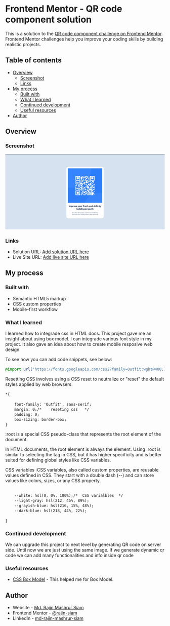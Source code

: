 # Frontend Mentor - QR code component solution

This is a solution to the [QR code component challenge on Frontend Mentor](https://www.frontendmentor.io/challenges/qr-code-component-iux_sIO_H). Frontend Mentor challenges help you improve your coding skills by building realistic projects.

## Table of contents

- [Overview](#overview)
  - [Screenshot](#screenshot)
  - [Links](#links)
- [My process](#my-process)
  - [Built with](#built-with)
  - [What I learned](#what-i-learned)
  - [Continued development](#continued-development)
  - [Useful resources](#useful-resources)
- [Author](#author)


## Overview

### Screenshot

![](./screenshot.png)


### Links

- Solution URL: [Add solution URL here](https://your-solution-url.com)
- Live Site URL: [Add live site URL here](https://your-live-site-url.com)

## My process

### Built with

- Semantic HTML5 markup
- CSS custom properties
- Mobile-first workflow

### What I learned

I learned how to integrade css in HTML docs. This project gave me an insight about using box model. I can integrade various font style in my project. It also gave an idea about how to create mobile resposive web design.

To see how you can add code snippets, see below:

```css
@import url('https://fonts.googleapis.com/css2?family=Outfit:wght@400;700&display=swap');
```


Resetting CSS involves using a CSS reset to neutralize or "reset" the default styles applied by web browsers. 
```
*{
  
    font-family: 'Outfit', sans-serif;
    margin: 0;/*    reseting css   */
    padding: 0;
    box-sizing: border-box;
}
```

:root is a special CSS pseudo-class that represents the root element of the document.

In HTML documents, the root element is always the <html> element.
Using :root is similar to selecting the <html> tag in CSS, but it has higher specificity and is better suited for defining global styles like CSS variables.

CSS variables :CSS variables, also called custom properties, are reusable values defined in CSS. They start with a double dash (--) and can store values like colors, sizes, or any CSS property. 

```:root {
  
    --white: hsl(0, 0%, 100%);/*  CSS varialbles  */
    --light-gray: hsl(212, 45%, 89%);
    --grayish-blue: hsl(216, 15%, 48%);
    --dark-blue: hsl(218, 44%, 22%);

}
```


### Continued development

We can upgrade this project to next level by generating QR code on server side. Until now we are just using the same image. If we generate dynamic qr code we can add many functionalities and info inside qr code

### Useful resources

- [CSS Box Model](https://www.geeksforgeeks.org/css-box-model/) - This helped me for Box Model.



## Author

- Website - [Md. Rajin Mashrur Siam](https://rajin-siam.github.io/Portfolio/)
- Frontend Mentor - [@rajin-siam](https://www.frontendmentor.io/profile/yourusername)
- LinkedIn - [md-rajin-mashrur-siam](https://www.linkedin.com/in/md-rajin-mashrur-siam/)



